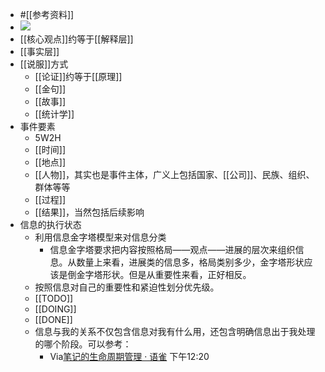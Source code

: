 - #[[参考资料]]
- ![](https://firebasestorage.googleapis.com/v0/b/firescript-577a2.appspot.com/o/imgs%2Fapp%2Fxinyiheng%2F02klzpTAEh.jpeg?alt=media&token=c6afd7c5-73d1-41b1-93a8-32776e3dc189)
- [[核心观点]]约等于[[解释层]]
- [[事实层]]
- [[说服]]方式
    - [[论证]]约等于[[原理]]
    - [[金句]]
    - [[故事]]
    - [[统计学]]
- 事件要素
    - 5W2H
    - [[时间]]
    - [[地点]]
    - [[人物]]，其实也是事件主体，广义上包括国家、[[公司]]、民族、组织、群体等等
    - [[过程]]
    - [[结果]]，当然包括后续影响
- 信息的执行状态
    - 利用信息金字塔模型来对信息分类
        - 信息金字塔要求把内容按照格局——观点——进展的层次来组织信息。从数量上来看，进展类的信息多，格局类别多少，金字塔形状应该是倒金字塔形状。但是从重要性来看，正好相反。
    - 按照信息对自己的重要性和紧迫性划分优先级。
    - [[TODO]]
    - [[DOING]]
    - [[DONE]]
    - 信息与我的关系不仅包含信息对我有什么用，还包含明确信息出于我处理的哪个阶段。可以参考：
        - Via[笔记的生命周期管理 · 语雀](https://www.yuque.com/aon/artofnotes/ocgxcq) 下午12:20
